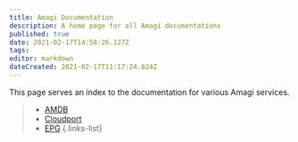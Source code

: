 ```yaml
---
title: Amagi Documentation
description: A home page for all Amagi documentations
published: true
date: 2021-02-17T14:58:26.127Z
tags: 
editor: markdown
dateCreated: 2021-02-17T11:17:24.824Z
---
```


This page serves an index to the documentation for various Amagi services.

> - [AMDB](/amdb) 
> - [Cloudport](/cloudport)
> - [EPG](/epg)
{.links-list}